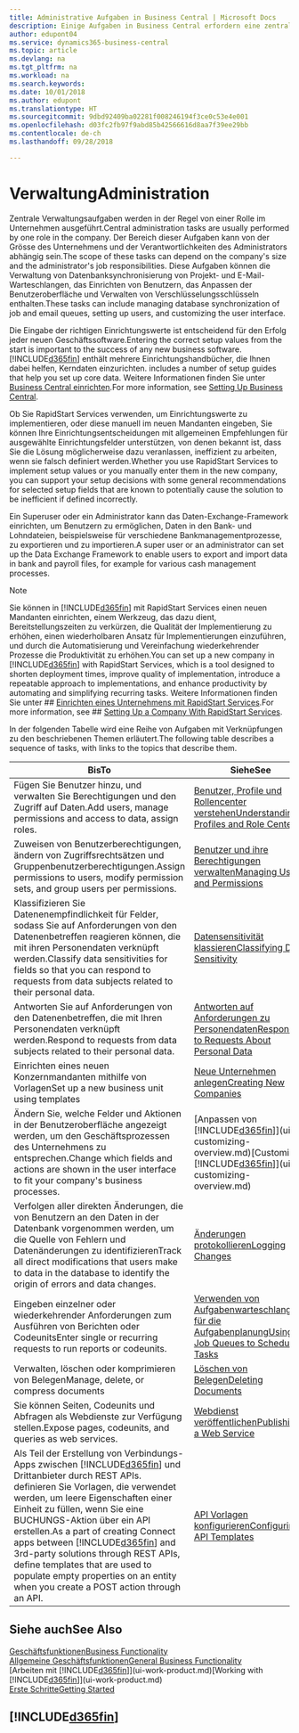 ```yaml
---
title: Administrative Aufgaben in Business Central | Microsoft Docs
description: Einige Aufgaben in Business Central erfordern eine zentrale Administration und Einrichtung. Erfahren, welche das sind und was zu tun ist.
author: edupont04
ms.service: dynamics365-business-central
ms.topic: article
ms.devlang: na
ms.tgt_pltfrm: na
ms.workload: na
ms.search.keywords: 
ms.date: 10/01/2018
ms.author: edupont
ms.translationtype: HT
ms.sourcegitcommit: 9dbd92409ba02281f008246194f3ce0c53e4e001
ms.openlocfilehash: d03fc2fb97f9abd85b42566616d8aa7f39ee29bb
ms.contentlocale: de-ch
ms.lasthandoff: 09/28/2018

---
```

# <a name="administration"></a><span data-ttu-id="61f71-104">Verwaltung</span><span class="sxs-lookup"><span data-stu-id="61f71-104">Administration</span></span>
<span data-ttu-id="61f71-105">Zentrale Verwaltungsaufgaben werden in der Regel von einer Rolle im Unternehmen ausgeführt.</span><span class="sxs-lookup"><span data-stu-id="61f71-105">Central administration tasks are usually performed by one role in the company.</span></span> <span data-ttu-id="61f71-106">Der Bereich dieser Aufgaben kann von der Grösse des Unternehmens und der Verantwortlichkeiten des Administrators abhängig sein.</span><span class="sxs-lookup"><span data-stu-id="61f71-106">The scope of these tasks can depend on the company's size and the administrator's job responsibilities.</span></span> <span data-ttu-id="61f71-107">Diese Aufgaben können die Verwaltung von Datenbanksynchronisierung von Projekt- und E-Mail-Warteschlangen, das Einrichten von Benutzern, das Anpassen der Benutzeroberfläche und Verwalten von Verschlüsselungsschlüsseln enthalten.</span><span class="sxs-lookup"><span data-stu-id="61f71-107">These tasks can include managing database synchronization of job and email queues, setting up users, and customizing the user interface.</span></span>  

<span data-ttu-id="61f71-108">Die Eingabe der richtigen Einrichtungswerte ist entscheidend für den Erfolg jeder neuen Geschäftssoftware.</span><span class="sxs-lookup"><span data-stu-id="61f71-108">Entering the correct setup values from the start is important to the success of any new business software.</span></span> [!INCLUDE[d365fin](includes/d365fin_md.md)] <span data-ttu-id="61f71-109">enthält mehrere Einrichtungshandbücher, die Ihnen dabei helfen, Kerndaten einzurichten.</span><span class="sxs-lookup"><span data-stu-id="61f71-109"> includes a number of setup guides that help you set up core data.</span></span> <span data-ttu-id="61f71-110">Weitere Informationen finden Sie unter [Business Central einrichten](setup.md).</span><span class="sxs-lookup"><span data-stu-id="61f71-110">For more information, see [Setting Up Business Central](setup.md).</span></span>

<span data-ttu-id="61f71-111">Ob Sie RapidStart Services verwenden, um Einrichtungswerte zu implementieren, oder diese manuell im neuen Mandanten eingeben, Sie können Ihre Einrichtungsentscheidungen mit allgemeinen Empfehlungen für ausgewählte Einrichtungsfelder unterstützen, von denen bekannt ist, dass Sie die Lösung möglicherweise dazu veranlassen, ineffizient zu arbeiten, wenn sie falsch definiert werden.</span><span class="sxs-lookup"><span data-stu-id="61f71-111">Whether you use RapidStart Services to implement setup values or you manually enter them in the new company, you can support your setup decisions with some general recommendations for selected setup fields that are known to potentially cause the solution to be inefficient if defined incorrectly.</span></span>  

<span data-ttu-id="61f71-112">Ein Superuser oder ein Administrator kann das Daten-Exchange-Framework einrichten, um Benutzern zu ermöglichen, Daten in den Bank- und Lohndateien, beispielsweise für verschiedene Bankmanagementprozesse, zu exportieren und zu importieren.</span><span class="sxs-lookup"><span data-stu-id="61f71-112">A super user or an administrator can set up the Data Exchange Framework to enable users to export and import data in bank and payroll files, for example for various cash management processes.</span></span>

> [!NOTE]
> <span data-ttu-id="61f71-113">Sie können in [!INCLUDE[d365fin](includes/d365fin_md.md)] mit RapidStart Services einen neuen Mandanten einrichten, einem Werkzeug, das dazu dient, Bereitstellungszeiten zu verkürzen, die Qualität der Implementierung zu erhöhen, einen wiederholbaren Ansatz für Implementierungen einzuführen, und durch die Automatisierung und Vereinfachung wiederkehrender Prozesse die Produktivität zu erhöhen.</span><span class="sxs-lookup"><span data-stu-id="61f71-113">You can set up a new company in [!INCLUDE[d365fin](includes/d365fin_md.md)] with RapidStart Services, which is a tool designed to shorten deployment times, improve quality of implementation, introduce a repeatable approach to implementations, and enhance productivity by automating and simplifying recurring tasks.</span></span> <span data-ttu-id="61f71-114">Weitere Informationen finden Sie unter ## [Einrichten eines Unternehmens mit RapidStart Services](admin-set-up-a-company-with-rapidstart.md).</span><span class="sxs-lookup"><span data-stu-id="61f71-114">For more information, see ## [Setting Up a Company With RapidStart Services](admin-set-up-a-company-with-rapidstart.md).</span></span>

<span data-ttu-id="61f71-115">In der folgenden Tabelle wird eine Reihe von Aufgaben mit Verknüpfungen zu den beschriebenen Themen erläutert.</span><span class="sxs-lookup"><span data-stu-id="61f71-115">The following table describes a sequence of tasks, with links to the topics that describe them.</span></span>   

|<span data-ttu-id="61f71-116">**Bis**</span><span class="sxs-lookup"><span data-stu-id="61f71-116">**To**</span></span>|<span data-ttu-id="61f71-117">**Siehe**</span><span class="sxs-lookup"><span data-stu-id="61f71-117">**See**</span></span>|  
|------------|-------------|  
|<span data-ttu-id="61f71-118">Fügen Sie Benutzer hinzu, und verwalten Sie Berechtigungen und den Zugriff auf Daten.</span><span class="sxs-lookup"><span data-stu-id="61f71-118">Add users, manage permissions and access to data, assign roles.</span></span>|[<span data-ttu-id="61f71-119">Benutzer, Profile und Rollencenter verstehen</span><span class="sxs-lookup"><span data-stu-id="61f71-119">Understanding Profiles and Role Centers</span></span>](admin-users-profiles-roles.md)|  
|<span data-ttu-id="61f71-120">Zuweisen von Benutzerberechtigungen, ändern von Zugriffsrechtsätzen und Gruppenbenutzerberechtigungen.</span><span class="sxs-lookup"><span data-stu-id="61f71-120">Assign permissions to users, modify permission sets, and group users per permissions.</span></span>|[<span data-ttu-id="61f71-121">Benutzer und ihre Berechtigungen verwalten</span><span class="sxs-lookup"><span data-stu-id="61f71-121">Managing Users and Permissions</span></span>](ui-how-users-permissions.md)|
|<span data-ttu-id="61f71-122">Klassifizieren Sie Datenenempfindlichkeit für Felder, sodass Sie auf Anforderungen von den Datenenbetreffen reagieren können, die mit ihren Personendaten verknüpft werden.</span><span class="sxs-lookup"><span data-stu-id="61f71-122">Classify data sensitivities for fields so that you can respond to requests from data subjects related to their personal data.</span></span>|[<span data-ttu-id="61f71-123">Datensensitivität klassieren</span><span class="sxs-lookup"><span data-stu-id="61f71-123">Classifying Data Sensitivity</span></span>](admin-classifying-data-sensitivity.md)|
|<span data-ttu-id="61f71-124">Antworten Sie auf Anforderungen von den Datenenbetreffen, die mit Ihren Personendaten verknüpft werden.</span><span class="sxs-lookup"><span data-stu-id="61f71-124">Respond to requests from data subjects related to their personal data.</span></span>|[<span data-ttu-id="61f71-125">Antworten auf Anforderungen zu Personendaten</span><span class="sxs-lookup"><span data-stu-id="61f71-125">Responding to Requests About Personal Data</span></span>](admin-responding-to-requests-about-personal-data.md)|
|<span data-ttu-id="61f71-126">Einrichten eines neuen Konzernmandanten mithilfe von Vorlagen</span><span class="sxs-lookup"><span data-stu-id="61f71-126">Set up a new business unit using templates</span></span>|[<span data-ttu-id="61f71-127">Neue Unternehmen anlegen</span><span class="sxs-lookup"><span data-stu-id="61f71-127">Creating New Companies</span></span>](about-new-company.md)|
|<span data-ttu-id="61f71-128">Ändern Sie, welche Felder und Aktionen in der Benutzeroberfläche angezeigt werden, um den Geschäftsprozessen des Unternehmens zu entsprechen.</span><span class="sxs-lookup"><span data-stu-id="61f71-128">Change which fields and actions are shown in the user interface to fit your company's business processes.</span></span> |<span data-ttu-id="61f71-129">[Anpassen von [!INCLUDE[d365fin](includes/d365fin_md.md)]](ui-customizing-overview.md)</span><span class="sxs-lookup"><span data-stu-id="61f71-129">[Customizing [!INCLUDE[d365fin](includes/d365fin_md.md)]](ui-customizing-overview.md)</span></span> |
|<span data-ttu-id="61f71-130">Verfolgen aller direkten Änderungen, die von Benutzern an den Daten in der Datenbank vorgenommen werden, um die Quelle von Fehlern und Datenänderungen zu identifizieren</span><span class="sxs-lookup"><span data-stu-id="61f71-130">Track all direct modifications that users make to data in the database to identify the origin of errors and data changes.</span></span>|[<span data-ttu-id="61f71-131">Änderungen protokollieren</span><span class="sxs-lookup"><span data-stu-id="61f71-131">Logging Changes</span></span>](across-log-changes.md)|  
|<span data-ttu-id="61f71-132">Eingeben einzelner oder wiederkehrender Anforderungen zum Ausführen von Berichten oder Codeunits</span><span class="sxs-lookup"><span data-stu-id="61f71-132">Enter single or recurring requests to run reports or codeunits.</span></span>|[<span data-ttu-id="61f71-133">Verwenden von Aufgabenwarteschlangen für die Aufgabenplanung</span><span class="sxs-lookup"><span data-stu-id="61f71-133">Using Job Queues to Schedule Tasks</span></span>](admin-job-queues-schedule-tasks.md)|  
|<span data-ttu-id="61f71-134">Verwalten, löschen oder komprimieren von Belegen</span><span class="sxs-lookup"><span data-stu-id="61f71-134">Manage, delete, or compress documents</span></span>|[<span data-ttu-id="61f71-135">Löschen von Belegen</span><span class="sxs-lookup"><span data-stu-id="61f71-135">Deleting Documents</span></span>](admin-manage-documents.md)|  
|<span data-ttu-id="61f71-136">Sie können Seiten, Codeunits und Abfragen als Webdienste zur Verfügung stellen.</span><span class="sxs-lookup"><span data-stu-id="61f71-136">Expose pages, codeunits, and queries as web services.</span></span>|[<span data-ttu-id="61f71-137">Webdienst veröffentlichen</span><span class="sxs-lookup"><span data-stu-id="61f71-137">Publishing a Web Service</span></span>](across-how-publish-web-service.md)|
|<span data-ttu-id="61f71-138">Als Teil der Erstellung von Verbindungs-Apps zwischen [!INCLUDE[d365fin](includes/d365fin_md.md)] und Drittanbieter durch REST APIs. definieren Sie Vorlagen, die verwendet werden, um leere Eigenschaften einer Einheit zu füllen, wenn Sie eine BUCHUNGS-Aktion über ein API erstellen.</span><span class="sxs-lookup"><span data-stu-id="61f71-138">As a part of creating Connect apps between [!INCLUDE[d365fin](includes/d365fin_md.md)] and 3rd-party solutions through REST APIs, define templates that are used to populate empty properties on an entity when you create a POST action through an API.</span></span>|[<span data-ttu-id="61f71-139">API Vorlagen konfigurieren</span><span class="sxs-lookup"><span data-stu-id="61f71-139">Configuring API Templates</span></span>](admin-configuring-api-template.md)|

## <a name="see-also"></a><span data-ttu-id="61f71-140">Siehe auch</span><span class="sxs-lookup"><span data-stu-id="61f71-140">See Also</span></span>
[<span data-ttu-id="61f71-141">Geschäftsfunktionen</span><span class="sxs-lookup"><span data-stu-id="61f71-141">Business Functionality</span></span>](across-business-functionality.md)  
[<span data-ttu-id="61f71-142">Allgemeine Geschäftsfunktionen</span><span class="sxs-lookup"><span data-stu-id="61f71-142">General Business Functionality</span></span>](ui-across-business-areas.md)  
<span data-ttu-id="61f71-143">[Arbeiten mit [!INCLUDE[d365fin](includes/d365fin_md.md)]](ui-work-product.md)</span><span class="sxs-lookup"><span data-stu-id="61f71-143">[Working with [!INCLUDE[d365fin](includes/d365fin_md.md)]](ui-work-product.md)</span></span>  
[<span data-ttu-id="61f71-144">Erste Schritte</span><span class="sxs-lookup"><span data-stu-id="61f71-144">Getting Started</span></span>](product-get-started.md)    

## [!INCLUDE[d365fin](includes/free_trial_md.md)]  

